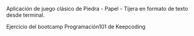 Aplicación de juego clásico de Piedra - Papel - Tijera
en formato de texto desde terminal.

Ejercicio del bootcamp Programación101 de Keepcoding
